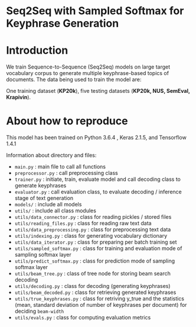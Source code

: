 # Seq2Seq with Sampled Softmax for Keyphrase Generation

Introduction
==========

We train Sequence-to-Sequence (Seq2Seq) models on large target vocabulary corpus to generate multiple keyphrase-based topics of documents. The data being used to train the model are:

One training dataset (**KP20k**), five testing datasets (**KP20k, NUS, SemEval, Krapivin**).

About how to reproduce
======================

This model has been trained on Python 3.6.4 , Keras 2.1.5, and Tensorflow 1.4.1

Information about directory and files:

* `main.py` : main file to call all functions
* `preprocessor.py` : call preprocessing class
* `trainer.py` : initiate, train, evaluate model and call decoding class to generate keyphrases
* `evaluator.py` : call evaluation class, to evaluate decoding / inference stage of text generation  
* `models/` : include all models
* `utils/` : include all class modules
* `utils/data_connector.py` : class for reading pickles / stored files
* `utils/reading_files.py` : class for reading raw text data 
* `utils/data_preprocessing.py` : class for preprocessing text data
* `utils/indexing.py` : class for generating vocabulary dictionary 
* `utils/data_iterator.py` : class for preparing per batch training set 
* `utils/sampled_softmax.py` : class for training and evaluation mode of sampling softmax layer 
* `utils/predict_softmax.py` : class for prediction mode of sampling softmax layer
* `utils/beam_tree.py` : class of tree node for storing beam search decoding 
* `utils/decoding.py` : class for decoding (generating keyphrases)
* `utils/beam_decoded.py` : class for retrieving generated keyphrases
* `utils/true_keyphrases.py` : class for retriving y_true and the statistics (mean, standard deviation of number of keyphrases per document) for deciding `beam-width` 
* `utils/evals.py` : class for computing evaluation metrics

